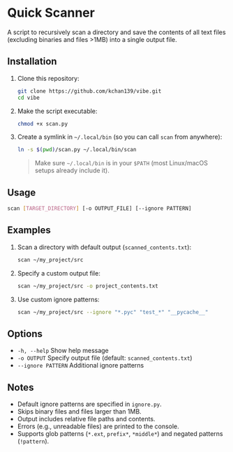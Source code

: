 # Quick Scanner

A script to recursively scan a directory and save the contents of all text files (excluding binaries and files >1MB) into a single output file.

## Installation

1. Clone this repository:
   ```bash
   git clone https://github.com/kchan139/vibe.git
   cd vibe
   ```

2. Make the script executable:

   ```bash
   chmod +x scan.py
   ```

3. Create a symlink in `~/.local/bin` (so you can call `scan` from anywhere):

   ```bash
   ln -s $(pwd)/scan.py ~/.local/bin/scan
   ```

   > Make sure `~/.local/bin` is in your `$PATH` (most Linux/macOS setups already include it).

## Usage

   ```bash
   scan [TARGET_DIRECTORY] [-o OUTPUT_FILE] [--ignore PATTERN]
   ```

## Examples

1. Scan a directory with default output (`scanned_contents.txt`):

   ```bash
   scan ~/my_project/src
   ```

2. Specify a custom output file:

   ```bash
   scan ~/my_project/src -o project_contents.txt
   ```

3. Use custom ignore patterns:

   ```bash
   scan ~/my_project/src --ignore "*.pyc" "test_*" "__pycache__"
   ```

## Options

* `-h, --help`    Show help message
* `-o OUTPUT`     Specify output file (default: `scanned_contents.txt`)
* `--ignore PATTERN`  Additional ignore patterns

## Notes

* Default ignore patterns are specified in `ignore.py`.
* Skips binary files and files larger than 1MB.
* Output includes relative file paths and contents.
* Errors (e.g., unreadable files) are printed to the console.
* Supports glob patterns (`*.ext`, `prefix*`, `*middle*`) and negated patterns (`!pattern`).
